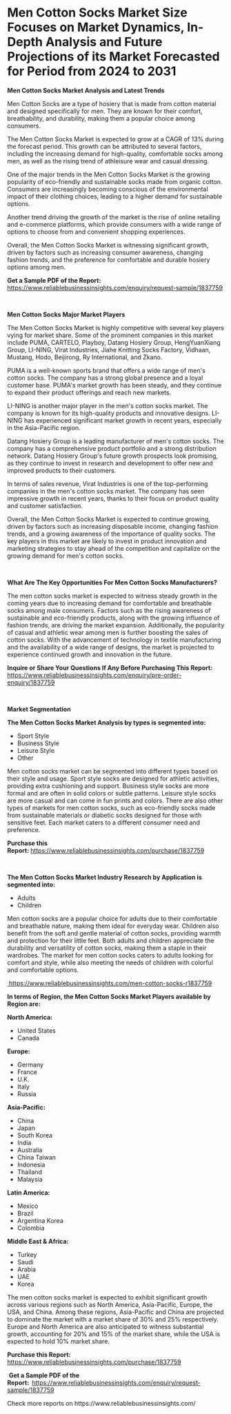 <p><h1>Men Cotton Socks Market Size Focuses on Market Dynamics, In-Depth Analysis and Future Projections of its Market Forecasted for Period from 2024 to 2031</h1></p><p><strong>Men Cotton Socks Market Analysis and Latest Trends</strong></p>
<p><p>Men Cotton Socks are a type of hosiery that is made from cotton material and designed specifically for men. They are known for their comfort, breathability, and durability, making them a popular choice among consumers.</p><p>The Men Cotton Socks Market is expected to grow at a CAGR of 13% during the forecast period. This growth can be attributed to several factors, including the increasing demand for high-quality, comfortable socks among men, as well as the rising trend of athleisure wear and casual dressing.</p><p>One of the major trends in the Men Cotton Socks Market is the growing popularity of eco-friendly and sustainable socks made from organic cotton. Consumers are increasingly becoming conscious of the environmental impact of their clothing choices, leading to a higher demand for sustainable options.</p><p>Another trend driving the growth of the market is the rise of online retailing and e-commerce platforms, which provide consumers with a wide range of options to choose from and convenient shopping experiences.</p><p>Overall, the Men Cotton Socks Market is witnessing significant growth, driven by factors such as increasing consumer awareness, changing fashion trends, and the preference for comfortable and durable hosiery options among men.</p></p>
<p><strong>Get a Sample PDF of the Report:&nbsp;</strong> <a href="https://www.reliablebusinessinsights.com/enquiry/request-sample/1837759">https://www.reliablebusinessinsights.com/enquiry/request-sample/1837759</a></p>
<p>&nbsp;</p>
<p><strong>Men Cotton Socks Major Market Players</strong></p>
<p><p>The Men Cotton Socks Market is highly competitive with several key players vying for market share. Some of the prominent companies in this market include PUMA, CARTELO, Playboy, Datang Hosiery Group, HengYuanXiang Group, LI-NING, Virat Industries, Jiahe Knitting Socks Factory, Vidhaan, Mustang, Hodo, Beijirong, Ry International, and Zkano.</p><p>PUMA is a well-known sports brand that offers a wide range of men's cotton socks. The company has a strong global presence and a loyal customer base. PUMA's market growth has been steady, and they continue to expand their product offerings and reach new markets.</p><p>LI-NING is another major player in the men's cotton socks market. The company is known for its high-quality products and innovative designs. LI-NING has experienced significant market growth in recent years, especially in the Asia-Pacific region.</p><p>Datang Hosiery Group is a leading manufacturer of men's cotton socks. The company has a comprehensive product portfolio and a strong distribution network. Datang Hosiery Group's future growth prospects look promising, as they continue to invest in research and development to offer new and improved products to their customers.</p><p>In terms of sales revenue, Virat Industries is one of the top-performing companies in the men's cotton socks market. The company has seen impressive growth in recent years, thanks to their focus on product quality and customer satisfaction.</p><p>Overall, the Men Cotton Socks Market is expected to continue growing, driven by factors such as increasing disposable income, changing fashion trends, and a growing awareness of the importance of quality socks. The key players in this market are likely to invest in product innovation and marketing strategies to stay ahead of the competition and capitalize on the growing demand for men's cotton socks.</p></p>
<p>&nbsp;</p>
<p><strong>What Are The Key Opportunities For Men Cotton Socks Manufacturers?</strong></p>
<p><p>The men cotton socks market is expected to witness steady growth in the coming years due to increasing demand for comfortable and breathable socks among male consumers. Factors such as the rising awareness of sustainable and eco-friendly products, along with the growing influence of fashion trends, are driving the market expansion. Additionally, the popularity of casual and athletic wear among men is further boosting the sales of cotton socks. With the advancement of technology in textile manufacturing and the availability of a wide range of designs, the market is projected to experience continued growth and innovation in the future.</p></p>
<p><strong>Inquire or Share Your Questions If Any Before Purchasing This Report:</strong> <a href="https://www.reliablebusinessinsights.com/enquiry/pre-order-enquiry/1837759">https://www.reliablebusinessinsights.com/enquiry/pre-order-enquiry/1837759</a></p>
<p>&nbsp;</p>
<p><strong>Market Segmentation</strong></p>
<p><strong>The Men Cotton Socks Market Analysis by types is segmented into:</strong></p>
<p><ul><li>Sport Style</li><li>Business Style</li><li>Leisure Style</li><li>Other</li></ul></p>
<p><p>Men cotton socks market can be segmented into different types based on their style and usage. Sport style socks are designed for athletic activities, providing extra cushioning and support. Business style socks are more formal and are often in solid colors or subtle patterns. Leisure style socks are more casual and can come in fun prints and colors. There are also other types of markets for men cotton socks, such as eco-friendly socks made from sustainable materials or diabetic socks designed for those with sensitive feet. Each market caters to a different consumer need and preference.</p></p>
<p><strong>Purchase this Report:&nbsp;</strong><a href="https://www.reliablebusinessinsights.com/purchase/1837759">https://www.reliablebusinessinsights.com/purchase/1837759</a></p>
<p>&nbsp;</p>
<p><strong>The Men Cotton Socks Market Industry Research by Application is segmented into:</strong></p>
<p><ul><li>Adults</li><li>Children</li></ul></p>
<p><p>Men cotton socks are a popular choice for adults due to their comfortable and breathable nature, making them ideal for everyday wear. Children also benefit from the soft and gentle material of cotton socks, providing warmth and protection for their little feet. Both adults and children appreciate the durability and versatility of cotton socks, making them a staple in their wardrobes. The market for men cotton socks caters to adults looking for comfort and style, while also meeting the needs of children with colorful and comfortable options.</p></p>
<p><a href="https://www.reliablebusinessinsights.com/men-cotton-socks-r1837759">&nbsp;https://www.reliablebusinessinsights.com/men-cotton-socks-r1837759</a></p>
<p><strong>In terms of Region, the Men Cotton Socks Market Players available by Region are:</strong></p>
<p>
    <p> <strong> North America: </strong>
        <ul>
            <li>United States</li>
            <li>Canada</li>
        </ul>
        </p> 
    <p> <strong> Europe: </strong>
        <ul>
            <li>Germany</li>
            <li>France</li>
            <li>U.K.</li>
            <li>Italy</li>
            <li>Russia</li>
        </ul>
        </p> 
    <p> <strong> Asia-Pacific: </strong>
        <ul>
            <li>China</li>
            <li>Japan</li>
            <li>South Korea</li>
            <li>India</li>
            <li>Australia</li>
            <li>China Taiwan</li>
            <li>Indonesia</li>
            <li>Thailand</li>
            <li>Malaysia</li>
        </ul>
        </p> 
    <p> <strong> Latin America: </strong>
        <ul>
            <li>Mexico</li>
            <li>Brazil</li>
            <li>Argentina Korea</li>
            <li>Colombia</li>
        </ul>
        </p> 
    <p> <strong> Middle East & Africa: </strong>
        <ul>
            <li>Turkey</li>
            <li>Saudi</li>
            <li>Arabia</li>
            <li>UAE</li>
            <li>Korea</li>
        </ul>
    </p>
    </p>
<p><p>The men cotton socks market is expected to exhibit significant growth across various regions such as North America, Asia-Pacific, Europe, the USA, and China. Among these regions, Asia-Pacific and China are projected to dominate the market with a market share of 30% and 25% respectively. Europe and North America are also anticipated to witness substantial growth, accounting for 20% and 15% of the market share, while the USA is expected to hold 10% market share.</p></p>
<p><strong>Purchase this Report: </strong><a href="https://www.reliablebusinessinsights.com/purchase/1837759">https://www.reliablebusinessinsights.com/purchase/1837759</a></p>
<p>&nbsp;<strong>Get a Sample PDF of the Report:&nbsp;&nbsp;</strong><a href="https://www.reliablebusinessinsights.com/enquiry/request-sample/1837759">https://www.reliablebusinessinsights.com/enquiry/request-sample/1837759</a></p>
<p><strong></strong></p>
<p>Check more reports on https://www.reliablebusinessinsights.com/</p>